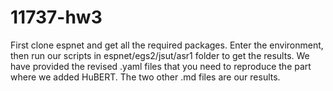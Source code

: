 # 11737-hw3
First clone espnet and get all the required packages. Enter the environment, then run our scripts in espnet/egs2/jsut/asr1 folder to get the results. We have provided the revised .yaml files that you need to reproduce the part where we added HuBERT. The two other .md files are our results.